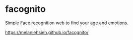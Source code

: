 # facognito
Simple Face recognition web to find your age and emotions.

https://melaniehsieh.github.io/facognito/
